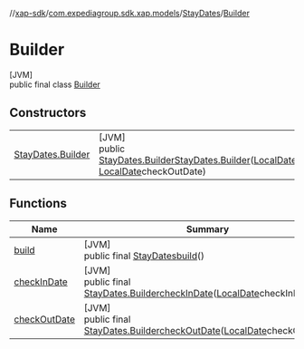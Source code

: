 //[xap-sdk](../../../../index.md)/[com.expediagroup.sdk.xap.models](../../index.md)/[StayDates](../index.md)/[Builder](index.md)

# Builder

[JVM]\
public final class [Builder](index.md)

## Constructors

| | |
|---|---|
| [StayDates.Builder](-stay-dates.-builder.md) | [JVM]<br>public [StayDates.Builder](index.md)[StayDates.Builder](-stay-dates.-builder.md)([LocalDate](https://docs.oracle.com/javase/8/docs/api/java/time/LocalDate.html)checkInDate, [LocalDate](https://docs.oracle.com/javase/8/docs/api/java/time/LocalDate.html)checkOutDate) |

## Functions

| Name | Summary |
|---|---|
| [build](build.md) | [JVM]<br>public final [StayDates](../index.md)[build](build.md)() |
| [checkInDate](check-in-date.md) | [JVM]<br>public final [StayDates.Builder](index.md)[checkInDate](check-in-date.md)([LocalDate](https://docs.oracle.com/javase/8/docs/api/java/time/LocalDate.html)checkInDate) |
| [checkOutDate](check-out-date.md) | [JVM]<br>public final [StayDates.Builder](index.md)[checkOutDate](check-out-date.md)([LocalDate](https://docs.oracle.com/javase/8/docs/api/java/time/LocalDate.html)checkOutDate) |
